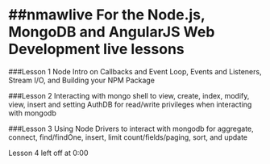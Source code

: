 ##nmawlive
For the Node.js, MongoDB and AngularJS Web Development live lessons
========
###Lesson 1
Node Intro on Callbacks and Event Loop, Events and Listeners, Stream I/O, and Building your NPM Package

###Lesson 2
Interacting with mongo shell to view, create, index, modify, view, insert and setting AuthDB for read/write
privileges when interacting with mongodb

###Lesson 3
Using Node Drivers to interact with mongodb for aggregate, connect, find/findOne, insert, limit count/fields/paging, 
sort, and update


Lesson 4 left off at 0:00